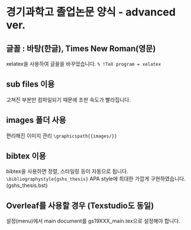 ﻿# 경기과학고 졸업논문 양식 - advanced ver.

## 글꼴 : 바탕(한글), Times New Roman(영문)
xelatex을 사용하여 글꼴을 바꾸었습니다. 
`% !TeX program = xelatex`

## sub files 이용
고쳐진 부분만 컴파일되기 때문에 조판 속도가 빨라집니다.

## images 폴더 사용
편리해진 이미지 관리
`\graphicspath{{images/}}`

## bibtex 이용
bibtex을 사용하면 정렬, 스타일링 등이 자동으로 됩니다.
`\bibliographystyle{gshs_thesis}`
APA style에 최대한 가깝게 구현하였습니다. (gshs_thesis.bst)

## Overleaf를 사용할 경우 (Texstudio도 동일)
설정(menu)에서 main document를 gs19XXX_main.tex으로 설정해야 합니다.
